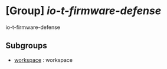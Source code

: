 # [Group] _io-t-firmware-defense_

io-t-firmware-defense

## Subgroups

- [workspace](/Commands/io-t-firmware-defense/workspace/readme.md)
: workspace

